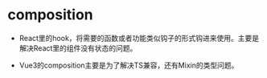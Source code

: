   # composition

  - React里的hook，将需要的函数或者功能类似钩子的形式钩进来使用。主要是解决React里的组件没有状态的问题。

  - Vue3的composition主要是为了解决TS兼容，还有Mixin的类型问题。
